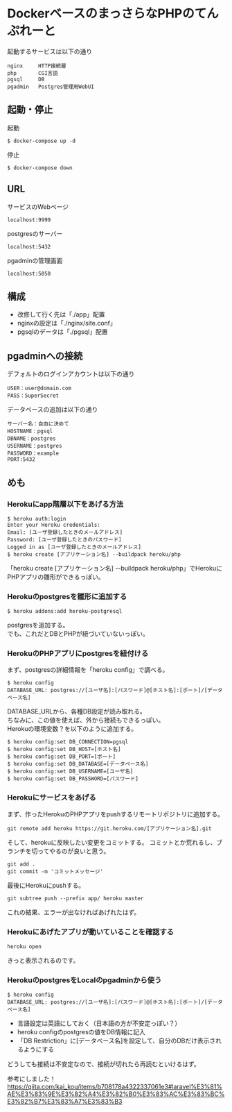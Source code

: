 # DockerベースのまっさらなPHPのてんぷれーと

起動するサービスは以下の通り
```
nginx     HTTP接続層
php       CGI言語
pgsql     DB
pgadmin   Postgres管理用WebUI
```

## 起動・停止

起動
```
$ docker-compose up -d
```
停止
```
$ docker-compose down
```

## URL

サービスのWebページ  
```
localhost:9999
```
postgresのサーバー
```
localhost:5432
```
pgadminの管理画面
```
localhost:5050
```


## 構成
* 改修して行く先は「./app」配置
* nginxの設定は「./nginx/site.conf」
* pgsqlのデータは「./pgsql」配置


## pgadminへの接続
デフォルトのログインアカウントは以下の通り
```
USER：user@domain.com
PASS：SuperSecret
```

データベースの追加は以下の通り
```
サーバー名：自由に決めて
HOSTNAME：pgsql
DBNAME：postgres
USERNAME：postgres
PASSWORD：example
PORT:5432
```

## めも

### Herokuにapp階層以下をあげる方法

```
$ heroku auth:login
Enter your Heroku credentials:
Email: [ユーザ登録したときのメールアドレス]
Password: [ユーザ登録したときのパスワード]
Logged in as [ユーザ登録したときのメールアドレス]
$ heroku create [アプリケーション名] --buildpack heroku/php
```
「heroku create [アプリケーション名] --buildpack heroku/php」でHerokuにPHPアプリの雛形ができるっぽい。

### Herokuのpostgresを雛形に追加する

```
$ heroku addons:add heroku-postgresql
```
postgresを追加する。  
でも、これだとDBとPHPが紐づいていないっぽい。

### HerokuのPHPアプリにpostgresを紐付ける
まず、postgresの詳細情報を「heroku config」で調べる。
```
$ heroku config
DATABASE_URL: postgres://[ユーザ名]:[パスワード]@[ホスト名]:[ポート]/[データベース名]
```
DATABASE_URLから、各種DB設定が読み取れる。  
ちなみに、この値を使えば、外から接続もできるっぽい。  
Herokuの環境変数？を以下のように追加する。

```
$ heroku config:set DB_CONNECTION=pgsql
$ heroku config:set DB_HOST=[ホスト名]
$ heroku config:set DB_PORT=[ポート]
$ heroku config:set DB_DATABASE=[データベース名]
$ heroku config:set DB_USERNAME=[ユーザ名]
$ heroku config:set DB_PASSWORD=[パスワード]
```

### Herokuにサービスをあげる

まず、作ったHerokuのPHPアプリをpushするリモートリポジトリに追加する。
```
git remote add heroku https://git.heroku.com/[アプリケーション名].git
```
そして、herokuに反映したい変更をコミットする。
コミットとか荒れるし、ブランチを切ってやるのが良いと思う。
```
git add .
git commit -m 'コミットメッセージ'
```
最後にHerokuにpushする。
```
git subtree push --prefix app/ heroku master
```
これの結果、エラーが出なければあげれたはず。


### Herokuにあげたアプリが動いていることを確認する

```
heroku open
```
きっと表示されるのです。


### HerokuのpostgresをLocalのpgadminから使う
```
$ heroku config
DATABASE_URL: postgres://[ユーザ名]:[パスワード]@[ホスト名]:[ポート]/[データベース名]
```
- 言語設定は英語にしておく（日本語の方が不安定っぽい？）
- heroku configのpostgresの値をDB情報に記入
- 「DB Restriction」に[データベース名]を設定して、自分のDBだけ表示されるようにする  

どうしても接続は不安定なので、接続が切れたら再読むといけるはず。


参考にしました！  
https://qiita.com/kai_kou/items/b708178a4322337061e3#laravel%E3%81%AE%E3%83%9E%E3%82%A4%E3%82%B0%E3%83%AC%E3%83%BC%E3%82%B7%E3%83%A7%E3%83%B3
